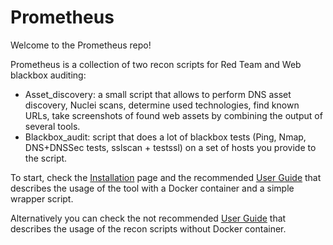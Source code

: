 # Prometheus

Welcome to the Prometheus repo!

Prometheus is a collection of two recon scripts for Red Team and Web blackbox auditing:

- Asset_discovery: a small script that allows to perform DNS asset discovery, Nuclei scans, determine used technologies, find known URLs, take screenshots of found web assets by combining the output of several tools.
- Blackbox_audit: script that does a lot of blackbox tests (Ping, Nmap, DNS+DNSSec tests, sslscan + testssl) on a set of hosts you provide to the script.

To start, check the [Installation](../../wiki/2.-Installation) page and the recommended [User Guide](../../wiki/3.-User-Guide-‐-With-Docker-‐-Recommended) that describes the usage of the tool with a Docker container and a simple wrapper script.

Alternatively you can check the not recommended [User Guide](../../wiki/4.-User-Guide-‐-Standalone-‐-Not-recommended) that describes the usage of the recon scripts without Docker container.
